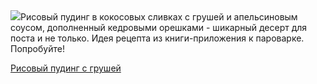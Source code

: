 <!--2025-08-16 11:38:32-->
<div class="yb">
  <div class="rss povarenok"><a href="https://www.povarenok.ru/recipes/show/182996/"><img src="https://www.povarenok.ru/data/cache/2025aug/16/14/3187126_34795-640x480.jpg"></a>Рисовый пудинг в кокосовых сливках с грушей и апельсиновым соусом, дополненный кедровыми орешками - шикарный десерт для поста и не только. Идея рецепта из книги-приложения к пароварке. Попробуйте! <p class="titl"><a href="https://www.povarenok.ru/recipes/show/182996/">Рисовый пудинг с грушей</a></p></div>
</div>
